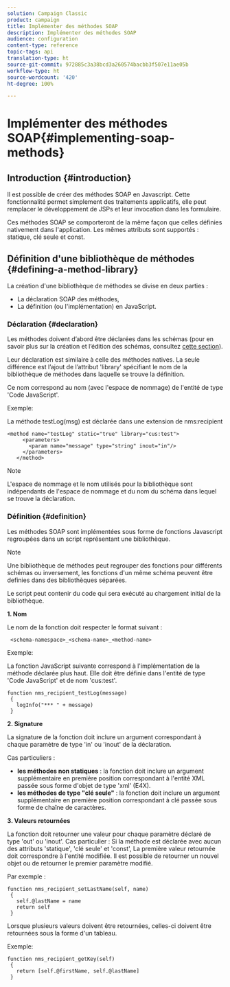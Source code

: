 ```yaml
---
solution: Campaign Classic
product: campaign
title: Implémenter des méthodes SOAP
description: Implémenter des méthodes SOAP
audience: configuration
content-type: reference
topic-tags: api
translation-type: ht
source-git-commit: 972885c3a38bcd3a260574bacbb3f507e11ae05b
workflow-type: ht
source-wordcount: '420'
ht-degree: 100%

---
```



# Implémenter des méthodes SOAP{#implementing-soap-methods}

## Introduction {#introduction}

Il est possible de créer des méthodes SOAP en Javascript. Cette fonctionnalité permet simplement des traitements applicatifs, elle peut remplacer le développement de JSPs et leur invocation dans les formulaire.

Ces méthodes SOAP se comporteront de la même façon que celles définies nativement dans l&#39;application. Les mêmes attributs sont supportés : statique, clé seule et const.

## Définition d&#39;une bibliothèque de méthodes {#defining-a-method-library}

La création d&#39;une bibliothèque de méthodes se divise en deux parties :

* La déclaration SOAP des méthodes,
* La définition (ou l&#39;implémentation) en JavaScript.

### Déclaration {#declaration}

Les méthodes doivent d’abord être déclarées dans les schémas (pour en savoir plus sur la création et l’édition des schémas, consultez [cette section](../../configuration/using/about-schema-edition.md)).

Leur déclaration est similaire à celle des méthodes natives. La seule différence est l’ajout de l’attribut &#39;library&#39; spécifiant le nom de la bibliothèque de méthodes dans laquelle se trouve la définition.

Ce nom correspond au nom (avec l&#39;espace de nommage) de l&#39;entité de type &#39;Code JavaScript&#39;.

Exemple:

La méthode testLog(msg) est déclarée dans une extension de nms:recipient

```
<method name="testLog" static="true" library="cus:test">
     <parameters>
       <param name="message" type="string" inout="in"/>
     </parameters>
   </method>
```

>[!NOTE]
>
>L&#39;espace de nommage et le nom utilisés pour la bibliothèque sont indépendants de l&#39;espace de nommage et du nom du schéma dans lequel se trouve la déclaration.

### Définition {#definition}

Les méthodes SOAP sont implémentées sous forme de fonctions Javascript regroupées dans un script représentant une bibliothèque.

>[!NOTE]
>
>Une bibliothèque de méthodes peut regrouper des fonctions pour différents schémas ou inversement, les fonctions d&#39;un même schéma peuvent être definies dans des bibliothèques séparées.

Le script peut contenir du code qui sera exécuté au chargement initial de la bibliothèque.

**1. Nom**

Le nom de la fonction doit respecter le format suivant :

```
 <schema-namespace>_<schema-name>_<method-name>
```

Exemple:

La fonction JavaScript suivante correspond à l&#39;implémentation de la méthode déclarée plus haut. Elle doit être définie dans l&#39;entité de type &#39;Code JavaScript&#39; et de nom &#39;cus:test&#39;.

```
function nms_recipient_testLog(message)
 {
   logInfo("*** " + message)
 }
```

**2. Signature**

La signature de la fonction doit inclure un argument correspondant à chaque paramètre de type &#39;in&#39; ou &#39;inout&#39; de la déclaration.

Cas particuliers :

* **les méthodes non statiques** : la fonction doit inclure un argument supplémentaire en première position correspondant à l&#39;entité XML passée sous forme d&#39;objet de type &#39;xml&#39; (E4X).
* **les méthodes de type &quot;clé seule&quot;** : la fonction doit inclure un argument supplémentaire en première position correspondant à clé passée sous forme de chaîne de caractères.

**3. Valeurs retournées**

La fonction doit retourner une valeur pour chaque paramètre déclaré de type &#39;out&#39; ou &#39;inout&#39;. Cas particulier : Si la méthode est déclarée avec aucun des attributs &#39;statique&#39;, &#39;clé seule&#39; et &#39;const&#39;, La première valeur retournée doit correspondre à l&#39;entité modifiée. Il est possible de retourner un nouvel objet ou de retourner le premier paramètre modifié.

Par exemple :

```
function nms_recipient_setLastName(self, name)
 {
   self.@lastName = name
   return self
 }
```

Lorsque plusieurs valeurs doivent être retournées, celles-ci doivent être retournées sous la forme d&#39;un tableau.

Exemple:

```
function nms_recipient_getKey(self)
 {
   return [self.@firstName, self.@lastName]
 }
```


